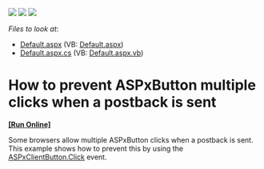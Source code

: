 <!-- default badges list -->
![](https://img.shields.io/endpoint?url=https://codecentral.devexpress.com/api/v1/VersionRange/128531941/12.1.7%2B)
[![](https://img.shields.io/badge/Open_in_DevExpress_Support_Center-FF7200?style=flat-square&logo=DevExpress&logoColor=white)](https://supportcenter.devexpress.com/ticket/details/E4313)
[![](https://img.shields.io/badge/📖_How_to_use_DevExpress_Examples-e9f6fc?style=flat-square)](https://docs.devexpress.com/GeneralInformation/403183)
<!-- default badges end -->
<!-- default file list -->
*Files to look at*:

* [Default.aspx](./CS/WebSite/Default.aspx) (VB: [Default.aspx](./VB/WebSite/Default.aspx))
* [Default.aspx.cs](./CS/WebSite/Default.aspx.cs) (VB: [Default.aspx.vb](./VB/WebSite/Default.aspx.vb))
<!-- default file list end -->
# How to prevent ASPxButton multiple clicks when a postback is sent
<!-- run online -->
**[[Run Online]](https://codecentral.devexpress.com/e4313/)**
<!-- run online end -->


<p>Some browsers allow multiple ASPxButton clicks when a postback is sent. This example shows how to prevent this by using the <a href="http://documentation.devexpress.com/#AspNet/DevExpressWebASPxEditorsScriptsASPxClientButton_Clicktopic"><u>ASPxClientButton.Click</u></a> event.</p>

<br/>


